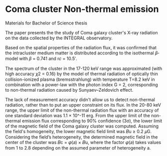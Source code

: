 # Coma cluster Non-thermal emission

Materials for Bachelor of Science thesis

The paper presents the the study of Coma galaxy cluster's X-ray radiation on the data collected by the INTEGRAL observatory. 

Based on the spatial properties of the radiation flux, it was confirmed that the intracluster medium matter is distributed according to the isothermal 𝛽-model with 𝛽 = 0.741 and r𝑐 = 10.5′. 

The spectrum of the cluster in the 17-120 keV range was approximated (with high accuracy 𝜒2 = 0.16) by the model of thermal radiation of optically thin collision-ionized plasma (bremsstrahlung) with temperature T=8.2 keV in combination with a power-law with the photon index G = 2, corresponding to non-thermal radiation caused by Sunyaev–Zeldovich effect. 

The lack of measurement accuracy didn't allow us to detect non-thermal radiation, rather than to put an upper constraint on its flux. In the 20-80 keV range, the upper limit of the non-thermal radiation flux with an accuracy of one standard deviation was 1.1 × 10^-11 erg. From the upper limit of the non-thermal emission flux corresponding to 90% confidence (3σ), the lower limit of the magnetic field of the Coma galaxy cluster was computed. Assuming the field's homogeneity, the lower magnetic field limit was 𝐵u ≥ 0.2 𝜇G. Considering the field’s heterogeneity, the determined magnetic field in the center of the cluster was 𝐵c = 𝜑(𝑎) × 𝐵u, where the factor 𝜑(𝑎) takes values from 1 to 2.8 depending on the assumed parameter of heterogeneity a.
